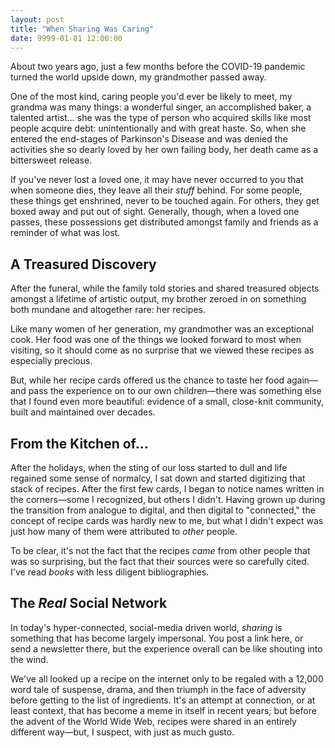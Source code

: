 ```yaml
---
layout: post
title: "When Sharing Was Caring"
date: 9999-01-01 12:00:00
---
```


About two years ago, just a few months before the COVID-19 pandemic turned the world upside down, my grandmother passed away.

One of the most kind, caring people you'd ever be likely to meet, my grandma was many things: a wonderful singer, an accomplished baker, a talented artist... she was the type of person who acquired skills like most people acquire debt: unintentionally and with great haste. So, when she entered the end-stages of Parkinson's Disease and was denied the activities she so dearly loved by her own failing body, her death came as a bittersweet release.

If you've never lost a loved one, it may have never occurred to you that when someone dies, they leave all their _stuff_ behind. For some people, these things get enshrined, never to be touched again. For others, they get boxed away and put out of sight. Generally, though, when a loved one passes, these possessions get distributed amongst family and friends as a reminder of what was lost.

## A Treasured Discovery

After the funeral, while the family told stories and shared treasured objects amongst a lifetime of artistic output, my brother zeroed in on something both mundane and altogether rare: her recipes.

Like many women of her generation, my grandmother was an exceptional cook. Her food was one of the things we looked forward to most when visiting, so it should come as no surprise that we viewed these recipes as especially precious.

But, while her recipe cards offered us the chance to taste her food again—and pass the experience on to our own children—there was something else that I found even more beautiful: evidence of a small, close-knit community, built and maintained over decades.

## From the Kitchen of...

After the holidays, when the sting of our loss started to dull and life regained some sense of normalcy, I sat down and started digitizing that stack of recipes. After the first few cards, I began to notice names written in the corners—some I recognized, but others I didn't. Having grown up during the transition from analogue to digital, and then digital to "connected," the concept of recipe cards was hardly new to me, but what I didn't expect was just how many of them were attributed to _other_ people.

To be clear, it's not the fact that the recipes _came_ from other people that was so surprising, but the fact that their sources were so carefully cited. I've read _books_ with less diligent bibliographies.

## The _Real_ Social Network

In today's hyper-connected, social-media driven world, _sharing_ is something that has become largely impersonal. You post a link here, or send a newsletter there, but the experience overall can be like shouting into the wind.

We've all looked up a recipe on the internet only to be regaled with a 12,000 word tale of suspense, drama, and then triumph in the face of adversity before getting to the list of ingredients. It's an attempt at connection, or at least context, that has become a meme in itself in recent years; but before the advent of the World Wide Web, recipes were shared in an entirely different way—but, I suspect, with just as much gusto.